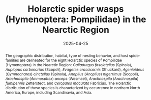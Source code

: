 ---
title: 'Holarctic spider wasps (Hymenoptera: Pompilidae) in the Nearctic Region'
date: '2025-04-25'
doi: 
journal: Insecta Mundi
issue: '1120'
pagination: '1–7'
zoobank: 'urn:lsid:zoobank.org:pub:F5A15083-A116-4BBE-A63D-A06461B38339'
authors:
  - first_name: 'Frank J.'
    last_name: 'Kurczewski'
    affiliation: '1188 Converse Drive NE Atlanta, GA 30324'
    email: 'kurczewskifrank@gmail.com'

download: 'https://drive.google.com/file/d/1KlF4mqqjbJJsYqdQCQVWW5-WuDQSTuAY/view?usp=sharing'

supplementary:

keywords:
  - Geographic distribution
  - natural cavity nester
  - cleptoparasite
  - mud dauber
  - Bering land bridge
  - host spider family

categories:
  - Hymenoptera
  - Pompilidae
  
references:
  - authors: Buck M.
    year: 2005
    title: 'Two introduced spider wasps (Hymenoptera: Pompilidae) new to Canada, with notes on nesting habits and the incidence of introductions. The Canadian Entomologist 137'
    pages: 278–282
    doi: https://doi.org/10.4039/n04-107.
    url: 
    access: 

  - authors: Day MC.
    year: 1988
    title: 'Spider wasps. Hymenoptera: Pompilidae. Handbooks for the Identification of British Insects 6'
    pages: 1–60
    doi: 
    url: 
    access: 

  - authors: Evans HE.
    year: 1950
    title: 'A taxonomic study of the Nearctic spider wasps belonging to the tribe Pompilini (Hymenoptera: Pompilidae). Part I. Transactions of the American Entomological Society 75'
    pages: 133–270
    doi: 
    url: 
    access: 

  - authors: Evans HE.
    year: 1951a
    title: 'A taxonomic study of the Nearctic spider wasps belonging to the tribe Pompilini (Hymenoptera: Pompilidae). Part II. Genus <i>Anoplius </i>Dufour. Transactions of the American Entomological Society 76'
    pages: 207–361
    doi: 
    url: 
    access: 

  - authors: Evans HE.
    year: 1951b
    title: 'A taxonomic study of the Nearctic spider wasps belonging to the tribe Pompilini (Hymenoptera: Pompilidae). Part III. Transactions of the American Entomological Society 77'
    pages: 203–340
    doi: 
    url: 
    access: 

  - authors: Evans HE, Yoshimoto CM.
    year: 1962
    title: 'The ecology and nesting behavior of the Pompilidae (Hymenoptera) of the northeastern United States. Miscellaneous Publications of the Entomological Society of America 3'
    pages: 65–119
    doi: 
    url: 
    access: 

  - authors: Finnamore AT.
    year: 1997
    title: 'Aculeate wasps (Hymenoptera: Aculeata) of the Yukon, other than Formicidae. p. 867–900. In: Danks HV, Downes JA (eds.). Insects of the Yukon. Biological Survey of Canada (Terrestrial Arthropods); Ottawa, Canada'
    pages: 1034 p
    doi: 
    url: 
    access: 

  - authors: GBIF.
    year: 2024a
    title: '<i>Agenioideus cinctellus </i>(Spinola, 1808)'
    pages: 
    doi: 
    url: https://www.gbif.org/species/4505294
    access: (Last accessed 20 January 2025.)

  - authors: GBIF.
    year: 2024b
    title: '<i>Anoplius nigerrimus </i>(Scopoli, 1763)'
    pages: 
    doi: 
    url: https://www.gbif.org/species/4505578
    access: (Last accessed 19 January 2025.)

  - authors: GBIF.
    year: 2024c
    title: '<i>Arachnospila anceps </i>(Wesmael, 1851)'
    pages: 
    doi: 
    url: https://www.gbif.org/species/4505694
    access: (Last accessed 22 January 2025.)

  - authors: GBIF.
    year: 2024d
    title: '<i>Arachnospila fumipennis </i>Zetterstedt, 1838'
    pages: 
    doi: 
    url: https://www.gbif.org/species/4505772
    access: (Last accessed 19 January 2025.)

  - authors: GBIF.
    year: 2024e
    title: '<i>Auplopus carbonarius </i>(Scopoli, 1763)'
    pages: 
    doi: 
    url: https://www.gbif.org/species/4505140
    access: (Last accessed 18 January 2025.)

  - authors: GBIF.
    year: 2024f
    title: '<i>Caliadurgus fasciatellus </i>(Spinola, 1808)<i>'
    pages: 
    doi: 
    url: https://www.gbif.org/species/4504921
    access: (Last accessed 18 January 2025.)

  - authors: GBIF.
    year: 2024g
    title: '<i>Ceropales maculata </i>(Fabricius, 1775)'
    pages: 
    doi: 
    url: https://www.gbif.org/species/4504885
    access: (Last accessed 22 January 2025.)

  - authors: GBIF.
    year: 2024h
    title: '<i>Evagetes crassicornis </i>(Shuckard, 1835)'
    pages: 
    doi: 
    url: https://www.gbif.org/species/4505425
    access: (Last accessed 19 January 2025.)

  - authors: Grandi G.
    year: 1954
    title: 'Contributi alla conoscenza degli Imenotteri Aculeati XXVI. Bollettino dell’Istituto di Entomologia delia Universita degli Studi di Bologna 20'
    pages: 81–255
    doi: 
    url: 
    access: 

  - authors: Gros E, Durand F.
    year: 2013
    title: 'Les Pompiles. Comportement/Clé des Genres. Bulletin de l’Association Entomologique d’Arvernsis 1'
    pages: 1–183
    doi: 
    url: 
    access: 

  - authors: Hopkins DM.
    year: 1967
    title: 'Introduction. p. 1–6. In: Hopkins DM (ed.). The Bering land bridge. Stanford University Press; Stanford, CA'
    pages: 512 p
    doi: 
    url: 
    access: 

  - authors: Krombein KV.
    year: 1979
    title: 'Family Pompilidae. p. 1523–1570. In: Krombein KV, Hurd PD Jr., Smith DR, Burks BD (eds.). Catalog of Hymenoptera in America north of Mexico. Volume 2, Apocrita (Aculeata). Smithsonian Institution Press; Washington, DC'
    pages: 2209 p
    doi: 
    url: 
    access: 

  - authors: Kurczewski FE, Edwards GB.
    year: 2012
    title: 'Hosts, nesting behavior, and ecology of some North American spider wasps (Hymenoptera: Pompilidae). Southeastern Naturalist 11(Monograph 4)'
    pages: 1–71
    doi: https://doi.org/10.1656/058.011.m401
    url: 
    access: 

  - authors: Kurczewski FE, Edwards GB, Pitts JP.
    year: 2017
    title: 'Hosts, nesting behavior, and ecology of some North American spider wasps (Hymenoptera: Pompilidae), II. Southeastern Naturalist 16(Monograph 9)'
    pages: 1–82
    doi: https://doi.org/10.1656/058.016.
    url: 
    access: 

  - authors: Kurczewski FE, Kiernan DH.
    year: 2015
    title: 'Analysis of spider wasp host selection in the eastern Great Lakes Region (Hymenoptera: Pompilidae). Northeastern Naturalist 22(Monograph 11)'
    pages: 1–88
    doi: https://doi.org/10.1656/045.022.m1101
    url: 
    access: 

  - authors: Kurczewski FE, Kurczewski EJ.
    year: 1987
    title: 'Northern distribution records for some Nearctic Pompilidae (Hymenoptera). Great Lakes Entomologist 20(2)'
    pages: 81–84
    doi: https://doi.org/10.22543/0090-0222.1600
    url: 
    access: 

  - authors: Kurczewski FE, O’Brien M.
    year: 1991
    title: '<i>Auplopus carbonarius</i>, a Palearctic spider wasp, extends its range to Michigan (Hymenoptera: Pompilidae). The Great Lakes Entomologist 24(3)'
    pages: 185–186
    doi: https://doi.org/10.22543/0090-0222.1749
    url: 
    access: 

  - authors: Kurczewski FE, Spofford MG.
    year: 1985
    title: 'Observations on the nesting and unique cachement behavior of <i>Calicurgus hyalinatus </i>(Hymenoptera: Pompilidae). Great Lakes Entomologist 18(1)'
    pages: 41–44
    doi: 
    url: 
    access: 

  - authors: Lane MA, Kurczewski FE, Hanna RB.
    year: 1988
    title: 'Antennal sensilla and setae of <i>Evagetes parvus </i>(Hymenoptera, Pompilidae). Proceedings of the Entomological Society of Washington 90'
    pages: 428–439
    doi: 
    url: 
    access: 

  - authors: Lelej AS, Loktionov VM.
    year: 2009
    title: 'Review of the <i>Evagetes crassicornis </i>species-group (Hymenoptera: Pompilidae), with description of new species. Zootaxa 2230'
    pages: 42–50
    doi: https://doi.org/10.11646/zootaxa.2230.1.4.
    url: 
    access: 

  - authors: Nolfo S.
    year: 1983
    title: 'Notes on <i>Auplopus carbonarius</i>, a spider wasp (Hymenoptera: Pompilidae) new to the United States. Entomological News 94'
    pages: 29–30
    doi: 
    url: 
    access: 

  - authors: O’Hanlon A, O’Connor JP.
    year: 2021
    title: 'The spider-hunting wasps of Ireland (Hymenoptera: Pompilidae). A review of the species, their natural history and recorded distribution. Biology and Environment: Proceedings of the Royal Irish Academy 121B'
    pages: 61–82
    doi: https://doi.org/10.3318/bioe.2021.06
    url: 
    access: 

  - authors: Richards OW, Hamm AH.
    year: 1939
    title: 'The Biology of the British Pompilidae. Transactions of the Society for British Entomology 6'
    pages: 51–114
    doi: 
    url: 
    access: 

  - authors: Townes H.
    year: 1957
    title: 'Nearctic wasps of the subfamilies Pepsinae and Ceropalinae. Bulletin of the United States National Museum 209'
    pages: 1–286
    doi: 
    url: 
    access: 

  - authors: Wasbauer MS, Kimsey LS.
    year: 1985
    title: 'California spider wasps of the subfamily Pompilinae (Hymenoptera: Pompilidae). Bulletin of the California Insect Survey 26'
    pages: 1–130
    doi: 
    url: 
    access: 


abstract: 'The geographic distribution, habitat, type of nesting behavior, and host spider families are delineated for the eight Holarctic species of Pompilidae (Hymenoptera) in the Nearctic Region: <i>Caliadurgus fasciatellus </i>(Spinola), <i>Auplopus carbonarius </i>(Scopoli), <i>Evagetes crassicornis </i>(Shuckard), <i>Agenioideus </i>(<i>Gymnochares</i>) <i>cinctellus </i>(Spinola), <i>Anoplius </i>(<i>Anoplius</i>) <i>nigerrimus </i> (Scopoli), <i>Arachnospila </i> (<i>Ammosphex</i>) <i>anceps</i> (Wesmael), <i>Arachnospila </i>(<i>Arachnospila</i>) <i>fumipennis </i> Zetterstedt, and <i>Ceropales maculata </i>Fabricius. The Holarctic distribution of these species is characterized by occurrence in northern North America, Europe, including Scandinavia, and Asia.'
---